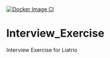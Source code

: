 [![Docker Image CI](https://github.com/MichaelDavisLiatrioInterview/Interview_Exercise/actions/workflows/docker-image.yml/badge.svg)](https://github.com/MichaelDavisLiatrioInterview/Interview_Exercise/actions/workflows/docker-image.yml)

# Interview_Exercise
Interview Exercise for Liatrio
